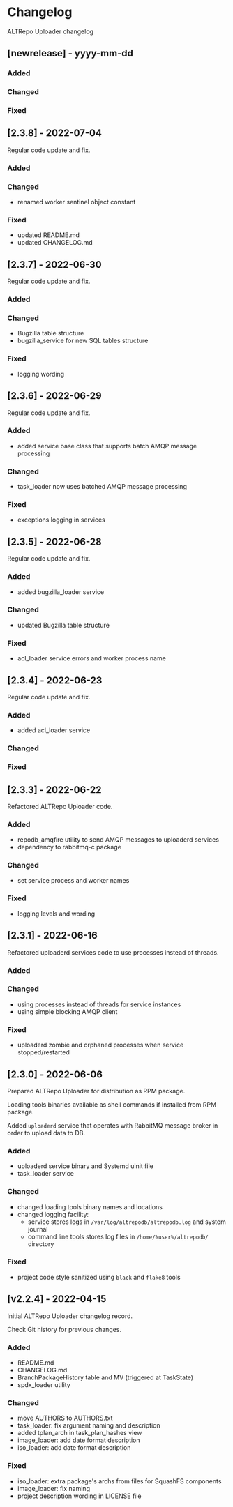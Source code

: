 # Changelog

ALTRepo Uploader changelog

## [newrelease] - yyyy-mm-dd

### Added
### Changed
### Fixed

## [2.3.8] - 2022-07-04
Regular code update and fix.

### Added
### Changed
- renamed worker sentinel object constant
### Fixed
- updated README.md
- updated CHANGELOG.md

## [2.3.7] - 2022-06-30
Regular code update and fix.

### Added
### Changed
- Bugzilla table structure
- bugzilla_service for new SQL tables structure 
### Fixed
- logging wording

## [2.3.6] - 2022-06-29
Regular code update and fix.

### Added
- added service base class that supports batch AMQP message processing
### Changed
- task_loader now uses batched AMQP message processing
### Fixed
- exceptions logging in services

## [2.3.5] - 2022-06-28
Regular code update and fix.

### Added
- added bugzilla_loader service
### Changed
- updated Bugzilla table structure
### Fixed
- acl_loader service errors and worker process name

## [2.3.4] - 2022-06-23
Regular code update and fix.

### Added
- added acl_loader service
### Changed
### Fixed

## [2.3.3] - 2022-06-22
Refactored ALTRepo Uploader code.

### Added
- repodb_amqfire utility to send AMQP messages to uploaderd services
- dependency to rabbitmq-c package
### Changed
- set service process and worker names
### Fixed
- logging levels and wording

## [2.3.1] - 2022-06-16
Refactored uploaderd services code to use processes instead of threads.

### Added
### Changed
- using processes instead of threads for service instances
- using simple blocking AMQP client
### Fixed
- uploaderd zombie and orphaned processes when service stopped/restarted

## [2.3.0] - 2022-06-06
Prepared ALTRepo Uploader for distribution as RPM package.

Loading tools binaries available as shell commands if installed from RPM package.

Added `uploaderd` service that operates with RabbitMQ message broker in order to upload data to DB.

### Added
- uploaderd service binary and Systemd uinit file
- task_loader service
### Changed
- changed loading tools binary names and locations
- changed logging facility:
    - service stores logs in `/var/log/altrepodb/altrepodb.log` and system journal
    - command line tools stores log files in `/home/%user%/altrepodb/` directory
### Fixed
- project code style sanitized using `black` and `flake8` tools

## [v2.2.4] - 2022-04-15
Initial ALTRepo Uploader changelog record.

Check Git history for previous changes.

### Added
- README.md
- CHANGELOG.md
- BranchPackageHistory table and MV (triggered at TaskState)
- spdx_loader utility
### Changed
- move AUTHORS to AUTHORS.txt
- task_loader: fix argument naming and description
- added tplan_arch in task_plan_hashes view
- image_loader: add date format description
- iso_loader: add date format description
### Fixed
- iso_loader: extra package's archs from files for SquashFS components
- image_loader: fix naming
- project description wording in LICENSE file
